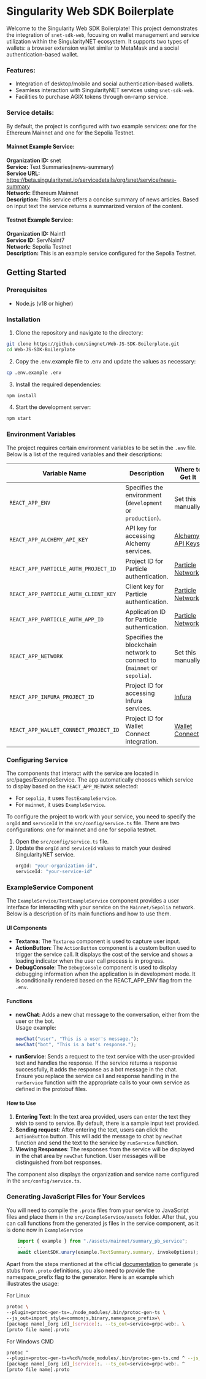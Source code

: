 # Singularity Web SDK Boilerplate

Welcome to the Singularity Web SDK Boilerplate! This project demonstrates the integration of `snet-sdk-web`, focusing on wallet management and service utilization within the SingularityNET ecosystem. It supports two types of wallets: a browser extension wallet similar to MetaMask and a social authentication-based wallet.


### Features:
- Integration of desktop/mobile and social authentication-based wallets.
- Seamless interaction with SingularityNET services using `snet-sdk-web`.
- Facilities to purchase AGIX tokens through on-ramp service.


### Service details:

By default, the project is configured with two example services: one for the Ethereum Mainnet and one for the Sepolia Testnet.

#### Mainnet Example Service:
**Organization ID:** snet \
**Service:** Text Summaries(news-summary) \
**Service URL:** https://beta.singularitynet.io/servicedetails/org/snet/service/news-summary \
**Network:** Ethereum Mainnet \
**Description:** This service offers a concise summary of news articles. Based on input text the service returns a summarized version of the content.

#### Testnet Example Service:
**Organization ID:** Naint1 \
**Service ID:** ServNaint7 \
**Network:** Sepolia Testnet \
**Description:** This is an example service configured for the Sepolia Testnet.

## Getting Started

### Prerequisites
- Node.js (v18 or higher)

### Installation
1. Clone the repository and navigate to the directory:
```bash
git clone https://github.com/singnet/Web-JS-SDK-Boilerplate.git
cd Web-JS-SDK-Boilerplate
```

2. Copy the .env.example file to .env and update the values as necessary:
```bash
cp .env.example .env
```

3. Install the required dependencies:
```bash
npm install
```

4. Start the development server:
```bash
npm start
```

### Environment Variables
The project requires certain environment variables to be set in the `.env` file. Below is a list of the required variables and their descriptions:

| Variable Name                       | Description                                                                      | Where to Get It                                                  |
|-------------------------------------|----------------------------------------------------------------------------------|------------------------------------------------------------------|
| `REACT_APP_ENV`                     | Specifies the environment (`development` or `production`).                   | Set this manually.                                               |
| `REACT_APP_ALCHEMY_API_KEY`         | API key for accessing Alchemy services.                                          | [Alchemy API Keys](https://alchemy.com)                          |
| `REACT_APP_PARTICLE_AUTH_PROJECT_ID`| Project ID for Particle authentication.                                          | [Particle Network](https://particle.network/)                    |
| `REACT_APP_PARTICLE_AUTH_CLIENT_KEY`| Client key for Particle authentication.                                          | [Particle Network](https://particle.network/)                    |
| `REACT_APP_PARTICLE_AUTH_APP_ID`    | Application ID for Particle authentication.                                      | [Particle Network](https://particle.network/)                    |
| `REACT_APP_NETWORK`                 | Specifies the blockchain network to connect to (`mainnet` or `sepolia`).                | Set this manually.                                               |
| `REACT_APP_INFURA_PROJECT_ID`       | Project ID for accessing Infura services.                                        | [Infura](https://infura.io)                                      |
| `REACT_APP_WALLET_CONNECT_PROJECT_ID`| Project ID for Wallet Connect integration.                                       | [Wallet Connect](https://walletconnect.com/)                     |

### Configuring Service
The components that interact with the service are located in src/pages/ExampleService.
The app automatically chooses which service to display based on the `REACT_APP_NETWORK` selected:
- For `sepolia`, it uses `TestExampleService`.
- For `mainnet`, it uses `ExampleService`.

To configure the project to work with your service, you need to specify the `orgId` and `serviceId` in the `src/config/service.ts` file. There are two configurations: one for mainnet and one for sepolia testnet.

1. Open the `src/config/service.ts` file.
2. Update the `orgId` and `serviceId` values to match your desired SingularityNET service.
    ```typescript
    orgId: "your-organization-id",
    serviceId: "your-service-id"
    ```

### ExampleService Component

The `ExampleService/TestExampleService` component provides a user interface for interacting with your service on the `Mainnet/Sepolia` network. Below is a description of its main functions and how to use them.

#### UI Components
- **Textarea**: The `Textarea` component is used to capture user input.
- **ActionButton**: The `ActionButton` component is a custom button used to trigger the service call. It displays the cost of the service and shows a loading indicator when the user call process is in progress.
- **DebugConsole**: The `DebugConsole` component is used to display debugging information when the application is in development mode. It is conditionally rendered based on the REACT_APP_ENV flag from the `.env`.

#### Functions

- **newChat**: Adds a new chat message to the conversation, either from the user or the bot.\
Usage example:
  ```typescript
  newChat("user", "This is a user's message.");
  newChat("bot", "This is a bot's response.");
  ```
- **runService**: Sends a request to the text service with the user-provided text and handles the response. If the service returns a response successfully, it adds the response as a bot message in the chat.\
Ensure you replace the service call and response handling in the `runService` function with the appropriate calls to your own service as defined in the protobuf files.

#### How to Use

1. **Entering Text**: In the text area provided, users can enter the text they wish to send to service. By default, there is a sample input text provided.
2. **Sending request**: After entering the text, users can click the `ActionButton` button. This will add the message to chat by `newChat` function and send the text to the service by `runService` function.
3. **Viewing Responses**: The responses from the service will be displayed in the chat area by `newChat` function. User messages will be distinguished from bot responses.

The component also displays the organization and service name configured in the `src/config/service.ts`.

### Generating JavaScript Files for Your Services

You will need to compile the `.proto` files from your service to JavaScript files and place them in the `src/ExampleService/assets` folder. After that, you can call functions from the generated js files in the service component, as it is done now in `ExampleService`
```typescript
    import { example } from "./assets/mainnet/summary_pb_service";
    ...
    await clientSDK.unary(example.TextSummary.summary, invokeOptions);
```
Apart from the steps mentioned at the official [documentation](https://github.com/improbable-eng/grpc-web/blob/master/client/grpc-web/docs/code-generation.md) to generate `js` stubs from `.proto` definitions, you also need to provide the namespace_prefix flag to the generator. Here is an example which illustrates the usage:

For Linux
```bash
protoc \
--plugin=protoc-gen-ts=./node_modules/.bin/protoc-gen-ts \
--js_out=import_style=commonjs,binary,namespace_prefix=\
[package name]_[org id]_[service]:. --ts_out=service=grpc-web:. \
[proto file name].proto
```

For Windows CMD
```bash
protoc ^
--plugin=protoc-gen-ts=%cd%/node_modules/.bin/protoc-gen-ts.cmd ^ --js_out=import_style=commonjs,binary,namespace_prefix=^
[package name]_[org id]_[service]:. --ts_out=service=grpc-web:. ^
[proto file name].proto
```